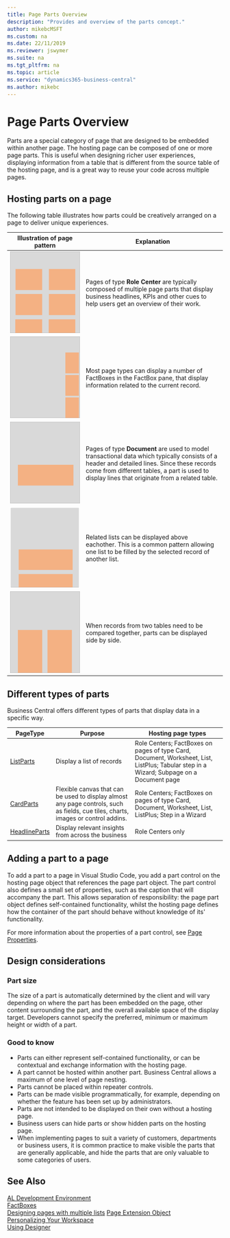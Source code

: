 ```yaml
---
title: Page Parts Overview
description: "Provides and overview of the parts concept."
author: mikebcMSFT
ms.custom: na
ms.date: 22/11/2019
ms.reviewer: jswymer
ms.suite: na
ms.tgt_pltfrm: na
ms.topic: article
ms.service: "dynamics365-business-central"
ms.author: mikebc
---
```

# Page Parts Overview

Parts are a special category of page that are designed to be embedded within another page. The hosting page can be composed of one or more page parts. This is useful when designing richer user experiences, displaying information from a table that is different from the source table of the hosting page, and is a great way to reuse your code across multiple pages.

## Hosting parts on a page
The following table illustrates how parts could be creatively arranged on a page to deliver unique experiences.

|Illustration of page pattern|Explanation|
|---|---|
|![Illustration of a Role Center page consisting of multiple parts.](media/parts-rolecenter-illustration.png)|Pages of type **Role Center** are typically composed of multiple page parts that display business headlines, KPIs and other cues to help users get an overview of their work.|
|![Illustration of a page display multiple FactBoxes in the FactBox pane.](media/parts-factbox-illustration.png)|Most page types can display a number of FactBoxes in the FactBox pane, that display information related to the current record.|
|![Illustration of a document page displaying an embedded list.](media/parts-document-illustration.png)|Pages of type **Document** are  used to model transactional data which typically consists of a header and detailed lines. Since these records come from different tables, a part is used to display lines that originate from a related table.|
|![Illustration of a page displaying multiple parts above eachother.](media/parts-multipart-illustration.png)|Related lists can be displayed above eachother. This is a common pattern allowing one list to be filled by the selected record of another list.|
|![Illustration of a page displaying multiple parts side by side.](media/parts-sidebyside-illustration.png)|When records from two tables need to be compared together, parts can be displayed side by side.|

## Different types of parts
Business Central offers different types of parts that display data in a specific way.

|PageType|Purpose|Hosting page types|
|----|---|---|
|[ListParts](devenv-designing-listparts.md)|Display a list of records|Role Centers; FactBoxes on pages of type Card, Document, Worksheet, List, ListPlus; Tabular step in a Wizard; Subpage on a Document page|
|[CardParts](devenv-designing-cardparts.md)|Flexible canvas that can be used to display almost any page controls, such as fields, cue tiles, charts, images or control addins.|Role Centers; FactBoxes on pages of type Card, Document, Worksheet, List, ListPlus; Step in a Wizard|
|[HeadlineParts](devenv-create-role-center-headline.md)|Display relevant insights from across the business|Role Centers only|


## Adding a part to a page
To add a part to a page in Visual Studio Code, you add a part control on the hosting page object that references the page part object. The part control also defines a small set of properties, such as the caption that will accompany the part. This allows separation of responsibility: the page part object defines self-contained functionality, whilst the hosting page defines how the container of the part should behave without knowledge of its' functionality.

For more information about the properties of a part control, see [Page Properties](properties/devenv-page-property-overview.md).


## Design considerations

### Part size
The size of a part is automatically determined by the client and will vary depending on where the part has been embedded on the page, other content surrounding the part, and the overall available space of the display target. Developers cannot specify the preferred, minimum or maximum height or width of a part.

### Good to know
- Parts can either represent self-contained functionality, or can be contextual and exchange information with the hosting page.
- A part cannot be hosted within another part. Business Central allows a maximum of one level of page nesting.
- Parts cannot be placed within repeater controls.
- Parts can be made visible programmatically, for example, depending on whether the feature has been set up by administrators.
- Parts are not intended to be displayed on their own without a hosting page.
- Business users can hide parts or show hidden parts on the hosting page.
- When implementing pages to suit a variety of customers, departments or business users, it is common practice to make visible the parts that are generally applicable, and hide the parts that are only valuable to some categories of users.


## See Also
[AL Development Environment](devenv-reference-overview.md)  
[FactBoxes](devenv-adding-a-factbox-to-page.md)  
[Designing pages with multiple lists](devenv-designing-multilist-pages.md)
[Page Extension Object](devenv-page-ext-object.md)  
[Personalizing Your Workspace](https://docs.microsoft.com/dynamics365/business-central/ui-personalization-user)  
[Using Designer](devenv-inclient-designer.md)  
